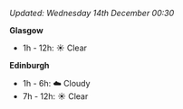 *Updated: Wednesday 14th December 00:30*

**Glasgow**

* 1h - 12h: :sunny: Clear

**Edinburgh**

* 1h - 6h: :cloud: Cloudy
* 7h - 12h: :sunny: Clear
